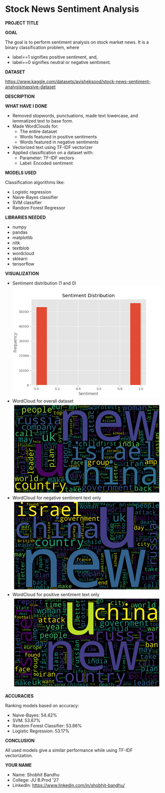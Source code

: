 # Stock News Sentiment Analysis

**PROJECT TITLE**

**GOAL**

The goal is to perform sentiment analysis on stock market news. It is a binary classification problem, where 
- label==1 signifies positive sentiment, and, 
- label==0 signifies neutral or negative sentiment.

**DATASET**

https://www.kaggle.com/datasets/avisheksood/stock-news-sentiment-analysismassive-dataset

**DESCRIPTION**



**WHAT HAVE I DONE**

- Removed stopwords, punctuations, made text lowercase, and lemmatized text to base form.
- Made WordClouds for:
    - The entire dataset
    - Words featured in positive sentiments
    - Words featured in negative sentiments
- Vectorized text using TF-IDF vectorizer
- Applied classification on a dataset with:
    - Parameter: TF-IDF vectors
    - Label: Encoded sentiment

**MODELS USED**

Classification algorithms like:
- Logistic regression
- Naive-Bayes classifier
- SVM classifier
- Random Forest Regressor

**LIBRARIES NEEDED**

- numpy
- pandas
- matplotlib
- nltk
- textblob
- wordcloud
- sklearn
- tensorflow

**VISUALIZATION**
- Sentiment distribution (1 and 0)
![Alt text](../Images/Sentiment_distribution.png)
- WordCloud for overall dataset
![Alt text](../Images/WordCloud.png)
- WordCloud for negative sentiment text only
![Alt text](../Images/WordCloud_negative.png)
- WordCloud for positive sentiment text only
![Alt text](../Images/WordCloud_positive.png)

**ACCURACIES**

Ranking models based on accuracy:

- Naive-Bayes: 54.42%
- SVM: 53.67%
- Random Forest Classifier: 53.86%
- Logistic Regression: 53.17%


**CONCLUSION**

All used models give a similar performance while using TF-IDF vectorization. 

**YOUR NAME**

- Name:       Shobhit Bandhu
- College:    JU B.Prod '27
- LinkedIn:   https://www.linkedin.com/in/shobhit-bandhu/